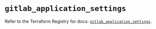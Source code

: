 # `gitlab_application_settings`

Refer to the Terraform Registry for docs: [`gitlab_application_settings`](https://registry.terraform.io/providers/gitlabhq/gitlab/17.0.1/docs/resources/application_settings).
